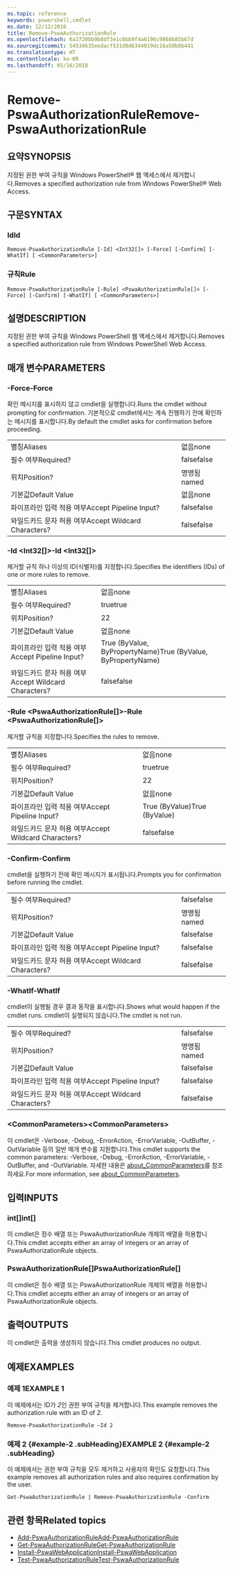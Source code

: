 ```yaml
---
ms.topic: reference
keywords: powershell,cmdlet
ms.date: 12/12/2016
title: Remove-PswaAuthorizationRule
ms.openlocfilehash: 6a3720bb9b8df3e1c6bb9f4a6196c9868b85b67d
ms.sourcegitcommit: 54534635eedacf531d8d6344019dc16a50b8b441
ms.translationtype: HT
ms.contentlocale: ko-KR
ms.lasthandoff: 05/16/2018
---
```

# <a name="remove-pswaauthorizationrule"></a><span data-ttu-id="937d1-103">Remove-PswaAuthorizationRule</span><span class="sxs-lookup"><span data-stu-id="937d1-103">Remove-PswaAuthorizationRule</span></span>

## <a name="synopsis"></a><span data-ttu-id="937d1-104">요약</span><span class="sxs-lookup"><span data-stu-id="937d1-104">SYNOPSIS</span></span>

<span data-ttu-id="937d1-105">지정된 권한 부여 규칙을 Windows PowerShell® 웹 액세스에서 제거합니다.</span><span class="sxs-lookup"><span data-stu-id="937d1-105">Removes a specified authorization rule from Windows PowerShell® Web Access.</span></span>

## <a name="syntax"></a><span data-ttu-id="937d1-106">구문</span><span class="sxs-lookup"><span data-stu-id="937d1-106">SYNTAX</span></span>

### <a name="id"></a><span data-ttu-id="937d1-107">Id</span><span class="sxs-lookup"><span data-stu-id="937d1-107">Id</span></span>
```
Remove-PswaAuthorizationRule [-Id] <Int32[]> [-Force] [-Confirm] [-WhatIf] [ <CommonParameters>]
```

### <a name="rule"></a><span data-ttu-id="937d1-108">규칙</span><span class="sxs-lookup"><span data-stu-id="937d1-108">Rule</span></span>
```
Remove-PswaAuthorizationRule [-Rule] <PswaAuthorizationRule[]> [-Force] [-Confirm] [-WhatIf] [ <CommonParameters>]
```

## <a name="description"></a><span data-ttu-id="937d1-109">설명</span><span class="sxs-lookup"><span data-stu-id="937d1-109">DESCRIPTION</span></span>

<span data-ttu-id="937d1-110">지정된 권한 부여 규칙을 Windows PowerShell 웹 액세스에서 제거합니다.</span><span class="sxs-lookup"><span data-stu-id="937d1-110">Removes a specified authorization rule from Windows PowerShell Web Access.</span></span>

## <a name="parameters"></a><span data-ttu-id="937d1-111">매개 변수</span><span class="sxs-lookup"><span data-stu-id="937d1-111">PARAMETERS</span></span>

### <a name="-force"></a><span data-ttu-id="937d1-112">-Force</span><span class="sxs-lookup"><span data-stu-id="937d1-112">-Force</span></span>

<span data-ttu-id="937d1-113">확인 메시지를 표시하지 않고 cmdlet을 실행합니다.</span><span class="sxs-lookup"><span data-stu-id="937d1-113">Runs the cmdlet without prompting for confirmation.</span></span> <span data-ttu-id="937d1-114">기본적으로 cmdlet에서는 계속 진행하기 전에 확인하는 메시지를 표시합니다.</span><span class="sxs-lookup"><span data-stu-id="937d1-114">By default the cmdlet asks for confirmation before proceeding.</span></span>

|||
|-|-|
| <span data-ttu-id="937d1-115">별칭</span><span class="sxs-lookup"><span data-stu-id="937d1-115">Aliases</span></span>                              | <span data-ttu-id="937d1-116">없음</span><span class="sxs-lookup"><span data-stu-id="937d1-116">none</span></span>                                 |
| <span data-ttu-id="937d1-117">필수 여부</span><span class="sxs-lookup"><span data-stu-id="937d1-117">Required?</span></span>                            | <span data-ttu-id="937d1-118">false</span><span class="sxs-lookup"><span data-stu-id="937d1-118">false</span></span>                                |
| <span data-ttu-id="937d1-119">위치</span><span class="sxs-lookup"><span data-stu-id="937d1-119">Position?</span></span>                            | <span data-ttu-id="937d1-120">명명됨</span><span class="sxs-lookup"><span data-stu-id="937d1-120">named</span></span>                                |
| <span data-ttu-id="937d1-121">기본값</span><span class="sxs-lookup"><span data-stu-id="937d1-121">Default Value</span></span>                        | <span data-ttu-id="937d1-122">없음</span><span class="sxs-lookup"><span data-stu-id="937d1-122">none</span></span>                                 |
| <span data-ttu-id="937d1-123">파이프라인 입력 적용 여부</span><span class="sxs-lookup"><span data-stu-id="937d1-123">Accept Pipeline Input?</span></span>               | <span data-ttu-id="937d1-124">false</span><span class="sxs-lookup"><span data-stu-id="937d1-124">false</span></span>                                |
| <span data-ttu-id="937d1-125">와일드카드 문자 허용 여부</span><span class="sxs-lookup"><span data-stu-id="937d1-125">Accept Wildcard Characters?</span></span>          | <span data-ttu-id="937d1-126">false</span><span class="sxs-lookup"><span data-stu-id="937d1-126">false</span></span>                                |

### <a name="-id-ltint32gt"></a><span data-ttu-id="937d1-127">-Id &lt;Int32\[\]&gt;</span><span class="sxs-lookup"><span data-stu-id="937d1-127">-Id &lt;Int32\[\]&gt;</span></span>

<span data-ttu-id="937d1-128">제거할 규칙 하나 이상의 ID(식별자)를 지정합니다.</span><span class="sxs-lookup"><span data-stu-id="937d1-128">Specifies the identifiers (IDs) of one or more rules to remove.</span></span>

|||
|-|-|
| <span data-ttu-id="937d1-129">별칭</span><span class="sxs-lookup"><span data-stu-id="937d1-129">Aliases</span></span>                              | <span data-ttu-id="937d1-130">없음</span><span class="sxs-lookup"><span data-stu-id="937d1-130">none</span></span>                                 |
| <span data-ttu-id="937d1-131">필수 여부</span><span class="sxs-lookup"><span data-stu-id="937d1-131">Required?</span></span>                            | <span data-ttu-id="937d1-132">true</span><span class="sxs-lookup"><span data-stu-id="937d1-132">true</span></span>                                 |
| <span data-ttu-id="937d1-133">위치</span><span class="sxs-lookup"><span data-stu-id="937d1-133">Position?</span></span>                            | <span data-ttu-id="937d1-134">2</span><span class="sxs-lookup"><span data-stu-id="937d1-134">2</span></span>                                    |
| <span data-ttu-id="937d1-135">기본값</span><span class="sxs-lookup"><span data-stu-id="937d1-135">Default Value</span></span>                        | <span data-ttu-id="937d1-136">없음</span><span class="sxs-lookup"><span data-stu-id="937d1-136">none</span></span>                                 |
| <span data-ttu-id="937d1-137">파이프라인 입력 적용 여부</span><span class="sxs-lookup"><span data-stu-id="937d1-137">Accept Pipeline Input?</span></span>               | <span data-ttu-id="937d1-138">True (ByValue, ByPropertyName)</span><span class="sxs-lookup"><span data-stu-id="937d1-138">True (ByValue, ByPropertyName)</span></span>       |
| <span data-ttu-id="937d1-139">와일드카드 문자 허용 여부</span><span class="sxs-lookup"><span data-stu-id="937d1-139">Accept Wildcard Characters?</span></span>          | <span data-ttu-id="937d1-140">false</span><span class="sxs-lookup"><span data-stu-id="937d1-140">false</span></span>                                |

### <a name="-rule-ltpswaauthorizationrulegt"></a><span data-ttu-id="937d1-141">-Rule &lt;PswaAuthorizationRule\[\]&gt;</span><span class="sxs-lookup"><span data-stu-id="937d1-141">-Rule &lt;PswaAuthorizationRule\[\]&gt;</span></span>

<span data-ttu-id="937d1-142">제거할 규칙을 지정합니다.</span><span class="sxs-lookup"><span data-stu-id="937d1-142">Specifies the rules to remove.</span></span>

|||
|-|-|
| <span data-ttu-id="937d1-143">별칭</span><span class="sxs-lookup"><span data-stu-id="937d1-143">Aliases</span></span>                              | <span data-ttu-id="937d1-144">없음</span><span class="sxs-lookup"><span data-stu-id="937d1-144">none</span></span>                                 |
| <span data-ttu-id="937d1-145">필수 여부</span><span class="sxs-lookup"><span data-stu-id="937d1-145">Required?</span></span>                            | <span data-ttu-id="937d1-146">true</span><span class="sxs-lookup"><span data-stu-id="937d1-146">true</span></span>                                 |
| <span data-ttu-id="937d1-147">위치</span><span class="sxs-lookup"><span data-stu-id="937d1-147">Position?</span></span>                            | <span data-ttu-id="937d1-148">2</span><span class="sxs-lookup"><span data-stu-id="937d1-148">2</span></span>                                    |
| <span data-ttu-id="937d1-149">기본값</span><span class="sxs-lookup"><span data-stu-id="937d1-149">Default Value</span></span>                        | <span data-ttu-id="937d1-150">없음</span><span class="sxs-lookup"><span data-stu-id="937d1-150">none</span></span>                                 |
| <span data-ttu-id="937d1-151">파이프라인 입력 적용 여부</span><span class="sxs-lookup"><span data-stu-id="937d1-151">Accept Pipeline Input?</span></span>               | <span data-ttu-id="937d1-152">True (ByValue)</span><span class="sxs-lookup"><span data-stu-id="937d1-152">True (ByValue)</span></span>                       |
| <span data-ttu-id="937d1-153">와일드카드 문자 허용 여부</span><span class="sxs-lookup"><span data-stu-id="937d1-153">Accept Wildcard Characters?</span></span>          | <span data-ttu-id="937d1-154">false</span><span class="sxs-lookup"><span data-stu-id="937d1-154">false</span></span>                                |

### <a name="-confirm"></a><span data-ttu-id="937d1-155">-Confirm</span><span class="sxs-lookup"><span data-stu-id="937d1-155">-Confirm</span></span>

<span data-ttu-id="937d1-156">cmdlet을 실행하기 전에 확인 메시지가 표시됩니다.</span><span class="sxs-lookup"><span data-stu-id="937d1-156">Prompts you for confirmation before running the cmdlet.</span></span>

|||
|-|-|
| <span data-ttu-id="937d1-157">필수 여부</span><span class="sxs-lookup"><span data-stu-id="937d1-157">Required?</span></span>                            | <span data-ttu-id="937d1-158">false</span><span class="sxs-lookup"><span data-stu-id="937d1-158">false</span></span>                                |
| <span data-ttu-id="937d1-159">위치</span><span class="sxs-lookup"><span data-stu-id="937d1-159">Position?</span></span>                            | <span data-ttu-id="937d1-160">명명됨</span><span class="sxs-lookup"><span data-stu-id="937d1-160">named</span></span>                                |
| <span data-ttu-id="937d1-161">기본값</span><span class="sxs-lookup"><span data-stu-id="937d1-161">Default Value</span></span>                        | <span data-ttu-id="937d1-162">false</span><span class="sxs-lookup"><span data-stu-id="937d1-162">false</span></span>                                |
| <span data-ttu-id="937d1-163">파이프라인 입력 적용 여부</span><span class="sxs-lookup"><span data-stu-id="937d1-163">Accept Pipeline Input?</span></span>               | <span data-ttu-id="937d1-164">false</span><span class="sxs-lookup"><span data-stu-id="937d1-164">false</span></span>                                |
| <span data-ttu-id="937d1-165">와일드카드 문자 허용 여부</span><span class="sxs-lookup"><span data-stu-id="937d1-165">Accept Wildcard Characters?</span></span>          | <span data-ttu-id="937d1-166">false</span><span class="sxs-lookup"><span data-stu-id="937d1-166">false</span></span>                                |

### <a name="-whatif"></a><span data-ttu-id="937d1-167">-WhatIf</span><span class="sxs-lookup"><span data-stu-id="937d1-167">-WhatIf</span></span>

<span data-ttu-id="937d1-168">cmdlet이 실행될 경우 결과 동작을 표시합니다.</span><span class="sxs-lookup"><span data-stu-id="937d1-168">Shows what would happen if the cmdlet runs.</span></span> <span data-ttu-id="937d1-169">cmdlet이 실행되지 않습니다.</span><span class="sxs-lookup"><span data-stu-id="937d1-169">The cmdlet is not run.</span></span>

|||
|-|-|
| <span data-ttu-id="937d1-170">필수 여부</span><span class="sxs-lookup"><span data-stu-id="937d1-170">Required?</span></span>                            | <span data-ttu-id="937d1-171">false</span><span class="sxs-lookup"><span data-stu-id="937d1-171">false</span></span>                                |
| <span data-ttu-id="937d1-172">위치</span><span class="sxs-lookup"><span data-stu-id="937d1-172">Position?</span></span>                            | <span data-ttu-id="937d1-173">명명됨</span><span class="sxs-lookup"><span data-stu-id="937d1-173">named</span></span>                                |
| <span data-ttu-id="937d1-174">기본값</span><span class="sxs-lookup"><span data-stu-id="937d1-174">Default Value</span></span>                        | <span data-ttu-id="937d1-175">false</span><span class="sxs-lookup"><span data-stu-id="937d1-175">false</span></span>                                |
| <span data-ttu-id="937d1-176">파이프라인 입력 적용 여부</span><span class="sxs-lookup"><span data-stu-id="937d1-176">Accept Pipeline Input?</span></span>               | <span data-ttu-id="937d1-177">false</span><span class="sxs-lookup"><span data-stu-id="937d1-177">false</span></span>                                |
| <span data-ttu-id="937d1-178">와일드카드 문자 허용 여부</span><span class="sxs-lookup"><span data-stu-id="937d1-178">Accept Wildcard Characters?</span></span>          | <span data-ttu-id="937d1-179">false</span><span class="sxs-lookup"><span data-stu-id="937d1-179">false</span></span>                                |

### <a name="ltcommonparametersgt"></a><span data-ttu-id="937d1-180">&lt;CommonParameters&gt;</span><span class="sxs-lookup"><span data-stu-id="937d1-180">&lt;CommonParameters&gt;</span></span>

<span data-ttu-id="937d1-181">이 cmdlet은 -Verbose, -Debug, -ErrorAction, -ErrorVariable, -OutBuffer, -OutVariable 등의 일반 매개 변수를 지원합니다.</span><span class="sxs-lookup"><span data-stu-id="937d1-181">This cmdlet supports the common parameters: -Verbose, -Debug, -ErrorAction, -ErrorVariable, -OutBuffer, and -OutVariable.</span></span>
<span data-ttu-id="937d1-182">자세한 내용은 [about_CommonParameters](http://go.microsoft.com/fwlink/p/?LinkID=113216)를 참조하세요.</span><span class="sxs-lookup"><span data-stu-id="937d1-182">For more information, see [about_CommonParameters](http://go.microsoft.com/fwlink/p/?LinkID=113216).</span></span>

## <a name="inputs"></a><span data-ttu-id="937d1-183">입력</span><span class="sxs-lookup"><span data-stu-id="937d1-183">INPUTS</span></span>

### <a name="int"></a><span data-ttu-id="937d1-184">int\[\]</span><span class="sxs-lookup"><span data-stu-id="937d1-184">int\[\]</span></span>

<span data-ttu-id="937d1-185">이 cmdlet은 정수 배열 또는 PswaAuthorizationRule 개체의 배열을 허용합니다.</span><span class="sxs-lookup"><span data-stu-id="937d1-185">This cmdlet accepts either an array of integers or an array of PswaAuthorizationRule objects.</span></span>

### <a name="pswaauthorizationrule"></a><span data-ttu-id="937d1-186">PswaAuthorizationRule\[\]</span><span class="sxs-lookup"><span data-stu-id="937d1-186">PswaAuthorizationRule\[\]</span></span>

<span data-ttu-id="937d1-187">이 cmdlet은 정수 배열 또는 PswaAuthorizationRule 개체의 배열을 허용합니다.</span><span class="sxs-lookup"><span data-stu-id="937d1-187">This cmdlet accepts either an array of integers or an array of PswaAuthorizationRule objects.</span></span>

## <a name="outputs"></a><span data-ttu-id="937d1-188">출력</span><span class="sxs-lookup"><span data-stu-id="937d1-188">OUTPUTS</span></span>

<span data-ttu-id="937d1-189">이 cmdlet은 출력을 생성하지 않습니다.</span><span class="sxs-lookup"><span data-stu-id="937d1-189">This cmdlet produces no output.</span></span>

## <a name="examples"></a><span data-ttu-id="937d1-190">예제</span><span class="sxs-lookup"><span data-stu-id="937d1-190">EXAMPLES</span></span>

### <a name="example-1"></a><span data-ttu-id="937d1-191">예제 1</span><span class="sxs-lookup"><span data-stu-id="937d1-191">EXAMPLE 1</span></span>

<span data-ttu-id="937d1-192">이 예제에서는 ID가 *2*인 권한 부여 규칙을 제거합니다.</span><span class="sxs-lookup"><span data-stu-id="937d1-192">This example removes the authorization rule with an ID of *2*.</span></span>

```
Remove-PswaAuthorizationRule –Id 2
```

### <a name="example-2-example-2-subheading"></a><span data-ttu-id="937d1-193">예제 2 {#example-2 .subHeading}</span><span class="sxs-lookup"><span data-stu-id="937d1-193">EXAMPLE 2 {#example-2 .subHeading}</span></span>

<span data-ttu-id="937d1-194">이 예제에서는 권한 부여 규칙을 모두 제거하고 사용자의 확인도 요청합니다.</span><span class="sxs-lookup"><span data-stu-id="937d1-194">This example removes all authorization rules and also requires confirmation by the user.</span></span>

```
Get-PswaAuthorizationRule | Remove-PswaAuthorizationRule -Confirm
```

## <a name="related-topics"></a><span data-ttu-id="937d1-195">관련 항목</span><span class="sxs-lookup"><span data-stu-id="937d1-195">Related topics</span></span>

- [<span data-ttu-id="937d1-196">Add-PswaAuthorizationRule</span><span class="sxs-lookup"><span data-stu-id="937d1-196">Add-PswaAuthorizationRule</span></span>](add-pswaauthorizationrule.md)
- [<span data-ttu-id="937d1-197">Get-PswaAuthorizationRule</span><span class="sxs-lookup"><span data-stu-id="937d1-197">Get-PswaAuthorizationRule</span></span>](get-pswaauthorizationrule.md)
- [<span data-ttu-id="937d1-198">Install-PswaWebApplication</span><span class="sxs-lookup"><span data-stu-id="937d1-198">Install-PswaWebApplication</span></span>](install-pswawebapplication.md)
- [<span data-ttu-id="937d1-199">Test-PswaAuthorizationRule</span><span class="sxs-lookup"><span data-stu-id="937d1-199">Test-PswaAuthorizationRule</span></span>](test-pswaauthorizationrule.md)
